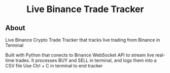   <div align="center">
  <h1>Live Binance Trade Tracker</h1>
</div>

## About 

Live Binance Crypto Trade Tracker that tracks live trading from Binance in Terminal

Built with Python that conects to Binance WebSocket API to stream live real-time trades. It processes BUY and SELL in terminal, and logs them into a CSV file
Use Ctrl + C in terminal to end tracker
